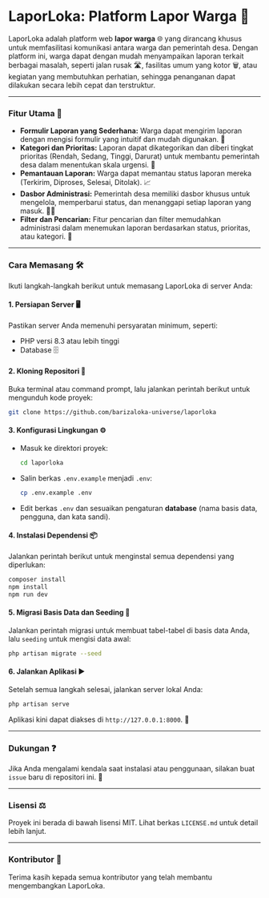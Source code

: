 # LaporLoka: Platform Lapor Warga 📣

LaporLoka adalah platform web **lapor warga** 🌐 yang dirancang khusus untuk memfasilitasi komunikasi antara warga dan pemerintah desa. Dengan platform ini, warga dapat dengan mudah menyampaikan laporan terkait berbagai masalah, seperti jalan rusak 🛣️, fasilitas umum yang kotor 🗑️, atau kegiatan yang membutuhkan perhatian, sehingga penanganan dapat dilakukan secara lebih cepat dan terstruktur.

-----

### Fitur Utama 🔑

  * **Formulir Laporan yang Sederhana:** Warga dapat mengirim laporan dengan mengisi formulir yang intuitif dan mudah digunakan. 📝
  * **Kategori dan Prioritas:** Laporan dapat dikategorikan dan diberi tingkat prioritas (Rendah, Sedang, Tinggi, Darurat) untuk membantu pemerintah desa dalam menentukan skala urgensi. 🚦
  * **Pemantauan Laporan:** Warga dapat memantau status laporan mereka (Terkirim, Diproses, Selesai, Ditolak). 📈
  * **Dasbor Administrasi:** Pemerintah desa memiliki dasbor khusus untuk mengelola, memperbarui status, dan menanggapi setiap laporan yang masuk. 👩‍💻
  * **Filter dan Pencarian:** Fitur pencarian dan filter memudahkan administrasi dalam menemukan laporan berdasarkan status, prioritas, atau kategori. 🔎

-----

### Cara Memasang 🛠️

Ikuti langkah-langkah berikut untuk memasang LaporLoka di server Anda:

#### 1\. Persiapan Server 🖥️

Pastikan server Anda memenuhi persyaratan minimum, seperti:

  * PHP versi 8.3 atau lebih tinggi
  * Database 🗄️

#### 2\. Kloning Repositori 📂

Buka terminal atau command prompt, lalu jalankan perintah berikut untuk mengunduh kode proyek:

```bash
git clone https://github.com/barizaloka-universe/laporloka
```

#### 3\. Konfigurasi Lingkungan ⚙️

  * Masuk ke direktori proyek:
    ```bash
    cd laporloka
    ```
  * Salin berkas `.env.example` menjadi `.env`:
    ```bash
    cp .env.example .env
    ```
  * Edit berkas `.env` dan sesuaikan pengaturan **database** (nama basis data, pengguna, dan kata sandi).

#### 4\. Instalasi Dependensi 📦

Jalankan perintah berikut untuk menginstal semua dependensi yang diperlukan:

```bash
composer install
npm install
npm run dev
```

#### 5\. Migrasi Basis Data dan Seeding 🌱

Jalankan perintah migrasi untuk membuat tabel-tabel di basis data Anda, lalu `seeding` untuk mengisi data awal:

```bash
php artisan migrate --seed
```

#### 6\. Jalankan Aplikasi ▶️

Setelah semua langkah selesai, jalankan server lokal Anda:

```bash
php artisan serve
```

Aplikasi kini dapat diakses di `http://127.0.0.1:8000`. 🎉

-----

### Dukungan ❓

Jika Anda mengalami kendala saat instalasi atau penggunaan, silakan buat `issue` baru di repositori ini. 🤝

-----

### Lisensi ⚖️

Proyek ini berada di bawah lisensi MIT. Lihat berkas `LICENSE.md` untuk detail lebih lanjut.

-----

### Kontributor 🙏

Terima kasih kepada semua kontributor yang telah membantu mengembangkan LaporLoka.
